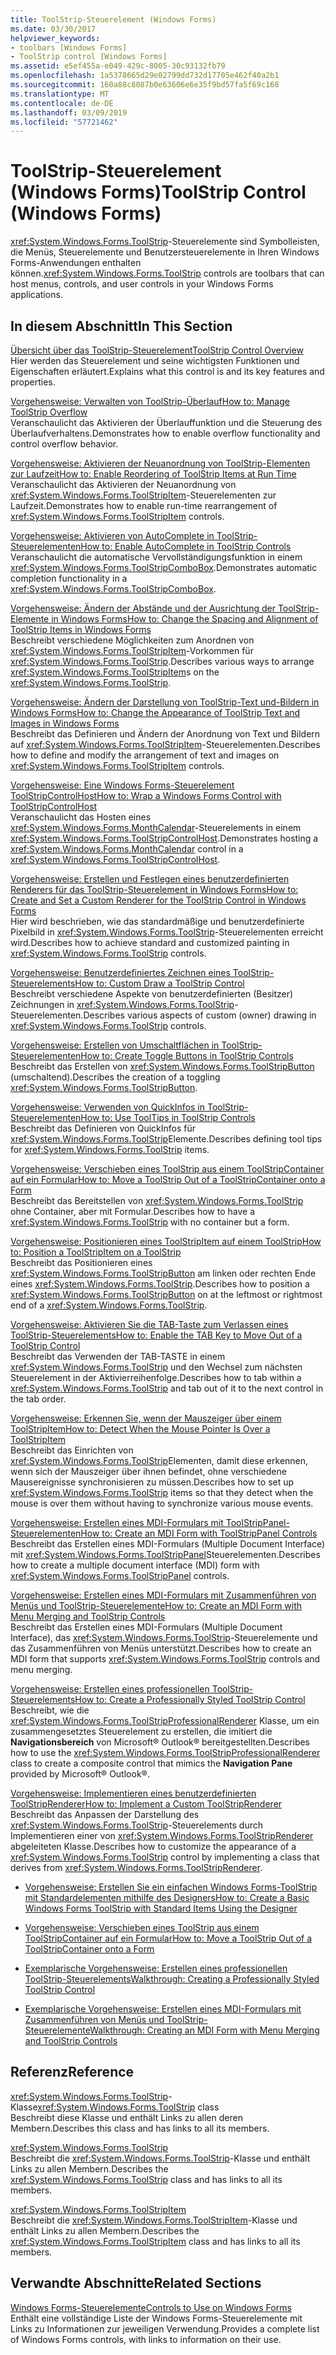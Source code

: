 ```yaml
---
title: ToolStrip-Steuerelement (Windows Forms)
ms.date: 03/30/2017
helpviewer_keywords:
- toolbars [Windows Forms]
- ToolStrip control [Windows Forms]
ms.assetid: e5ef455a-e049-429c-8005-30c93132fb79
ms.openlocfilehash: 1a5378665d29e02799dd732d17705e462f40a2b1
ms.sourcegitcommit: 160a88c8087b0e63606e6e35f9bd57fa5f69c168
ms.translationtype: MT
ms.contentlocale: de-DE
ms.lasthandoff: 03/09/2019
ms.locfileid: "57721462"
---
```

# <a name="toolstrip-control-windows-forms"></a><span data-ttu-id="bd0e7-102">ToolStrip-Steuerelement (Windows Forms)</span><span class="sxs-lookup"><span data-stu-id="bd0e7-102">ToolStrip Control (Windows Forms)</span></span>
<span data-ttu-id="bd0e7-103"><xref:System.Windows.Forms.ToolStrip>-Steuerelemente sind Symbolleisten, die Menüs, Steuerelemente und Benutzersteuerelemente in Ihren Windows Forms-Anwendungen enthalten können.</span><span class="sxs-lookup"><span data-stu-id="bd0e7-103"><xref:System.Windows.Forms.ToolStrip> controls are toolbars that can host menus, controls, and user controls in your Windows Forms applications.</span></span>  
  
## <a name="in-this-section"></a><span data-ttu-id="bd0e7-104">In diesem Abschnitt</span><span class="sxs-lookup"><span data-stu-id="bd0e7-104">In This Section</span></span>  
 [<span data-ttu-id="bd0e7-105">Übersicht über das ToolStrip-Steuerelement</span><span class="sxs-lookup"><span data-stu-id="bd0e7-105">ToolStrip Control Overview</span></span>](toolstrip-control-overview-windows-forms.md)  
 <span data-ttu-id="bd0e7-106">Hier werden das Steuerelement und seine wichtigsten Funktionen und Eigenschaften erläutert.</span><span class="sxs-lookup"><span data-stu-id="bd0e7-106">Explains what this control is and its key features and properties.</span></span>  
  
 [<span data-ttu-id="bd0e7-107">Vorgehensweise: Verwalten von ToolStrip-Überlauf</span><span class="sxs-lookup"><span data-stu-id="bd0e7-107">How to: Manage ToolStrip Overflow</span></span>](how-to-manage-toolstrip-overflow-in-windows-forms.md)  
 <span data-ttu-id="bd0e7-108">Veranschaulicht das Aktivieren der Überlauffunktion und die Steuerung des Überlaufverhaltens.</span><span class="sxs-lookup"><span data-stu-id="bd0e7-108">Demonstrates how to enable overflow functionality and control overflow behavior.</span></span>  
  
 [<span data-ttu-id="bd0e7-109">Vorgehensweise: Aktivieren der Neuanordnung von ToolStrip-Elementen zur Laufzeit</span><span class="sxs-lookup"><span data-stu-id="bd0e7-109">How to: Enable Reordering of ToolStrip Items at Run Time</span></span>](how-to-enable-reordering-of-toolstrip-items-at-run-time-in-windows-forms.md)  
 <span data-ttu-id="bd0e7-110">Veranschaulicht das Aktivieren der Neuanordnung von <xref:System.Windows.Forms.ToolStripItem>-Steuerelementen zur Laufzeit.</span><span class="sxs-lookup"><span data-stu-id="bd0e7-110">Demonstrates how to enable run-time rearrangement of <xref:System.Windows.Forms.ToolStripItem> controls.</span></span>  
  
 [<span data-ttu-id="bd0e7-111">Vorgehensweise: Aktivieren von AutoComplete in ToolStrip-Steuerelementen</span><span class="sxs-lookup"><span data-stu-id="bd0e7-111">How to: Enable AutoComplete in ToolStrip Controls</span></span>](how-to-enable-autocomplete-in-toolstrip-controls-in-windows-forms.md)  
 <span data-ttu-id="bd0e7-112">Veranschaulicht die automatische Vervollständigungsfunktion in einem <xref:System.Windows.Forms.ToolStripComboBox>.</span><span class="sxs-lookup"><span data-stu-id="bd0e7-112">Demonstrates automatic completion functionality in a <xref:System.Windows.Forms.ToolStripComboBox>.</span></span>  
  
 [<span data-ttu-id="bd0e7-113">Vorgehensweise: Ändern der Abstände und der Ausrichtung der ToolStrip-Elemente in Windows Forms</span><span class="sxs-lookup"><span data-stu-id="bd0e7-113">How to: Change the Spacing and Alignment of ToolStrip Items in Windows Forms</span></span>](how-to-change-the-spacing-and-alignment-of-toolstrip-items-in-windows-forms.md)  
 <span data-ttu-id="bd0e7-114">Beschreibt verschiedene Möglichkeiten zum Anordnen von <xref:System.Windows.Forms.ToolStripItem>-Vorkommen für <xref:System.Windows.Forms.ToolStrip>.</span><span class="sxs-lookup"><span data-stu-id="bd0e7-114">Describes various ways to arrange <xref:System.Windows.Forms.ToolStripItem>s on the <xref:System.Windows.Forms.ToolStrip>.</span></span>  
  
 [<span data-ttu-id="bd0e7-115">Vorgehensweise: Ändern der Darstellung von ToolStrip-Text und-Bildern in Windows Forms</span><span class="sxs-lookup"><span data-stu-id="bd0e7-115">How to: Change the Appearance of ToolStrip Text and Images in Windows Forms</span></span>](how-to-change-the-appearance-of-toolstrip-text-and-images-in-windows-forms.md)  
 <span data-ttu-id="bd0e7-116">Beschreibt das Definieren und Ändern der Anordnung von Text und Bildern auf <xref:System.Windows.Forms.ToolStripItem>-Steuerelementen.</span><span class="sxs-lookup"><span data-stu-id="bd0e7-116">Describes how to define and modify the arrangement of text and images on <xref:System.Windows.Forms.ToolStripItem> controls.</span></span>  
  
 [<span data-ttu-id="bd0e7-117">Vorgehensweise: Eine Windows Forms-Steuerelement ToolStripControlHost</span><span class="sxs-lookup"><span data-stu-id="bd0e7-117">How to: Wrap a Windows Forms Control with ToolStripControlHost</span></span>](how-to-wrap-a-windows-forms-control-with-toolstripcontrolhost.md)  
 <span data-ttu-id="bd0e7-118">Veranschaulicht das Hosten eines <xref:System.Windows.Forms.MonthCalendar>-Steuerelements in einem <xref:System.Windows.Forms.ToolStripControlHost>.</span><span class="sxs-lookup"><span data-stu-id="bd0e7-118">Demonstrates hosting a <xref:System.Windows.Forms.MonthCalendar> control in a <xref:System.Windows.Forms.ToolStripControlHost>.</span></span>  
  
 [<span data-ttu-id="bd0e7-119">Vorgehensweise: Erstellen und Festlegen eines benutzerdefinierten Renderers für das ToolStrip-Steuerelement in Windows Forms</span><span class="sxs-lookup"><span data-stu-id="bd0e7-119">How to: Create and Set a Custom Renderer for the ToolStrip Control in Windows Forms</span></span>](create-and-set-a-custom-renderer-for-the-toolstrip-control-in-wf.md)  
 <span data-ttu-id="bd0e7-120">Hier wird beschrieben, wie das standardmäßige und benutzerdefinierte Pixelbild in <xref:System.Windows.Forms.ToolStrip>-Steuerelementen erreicht wird.</span><span class="sxs-lookup"><span data-stu-id="bd0e7-120">Describes how to achieve standard and customized painting in <xref:System.Windows.Forms.ToolStrip> controls.</span></span>  
  
 [<span data-ttu-id="bd0e7-121">Vorgehensweise: Benutzerdefiniertes Zeichnen eines ToolStrip-Steuerelements</span><span class="sxs-lookup"><span data-stu-id="bd0e7-121">How to: Custom Draw a ToolStrip Control</span></span>](how-to-custom-draw-a-toolstrip-control.md)  
 <span data-ttu-id="bd0e7-122">Beschreibt verschiedene Aspekte von benutzerdefinierten (Besitzer) Zeichnungen in <xref:System.Windows.Forms.ToolStrip>-Steuerelementen.</span><span class="sxs-lookup"><span data-stu-id="bd0e7-122">Describes various aspects of custom (owner) drawing in <xref:System.Windows.Forms.ToolStrip> controls.</span></span>  
  
 [<span data-ttu-id="bd0e7-123">Vorgehensweise: Erstellen von Umschaltflächen in ToolStrip-Steuerelementen</span><span class="sxs-lookup"><span data-stu-id="bd0e7-123">How to: Create Toggle Buttons in ToolStrip Controls</span></span>](how-to-create-toggle-buttons-in-toolstrip-controls.md)  
 <span data-ttu-id="bd0e7-124">Beschreibt das Erstellen von <xref:System.Windows.Forms.ToolStripButton> (umschaltend).</span><span class="sxs-lookup"><span data-stu-id="bd0e7-124">Describes the creation of a toggling <xref:System.Windows.Forms.ToolStripButton>.</span></span>  
  
 [<span data-ttu-id="bd0e7-125">Vorgehensweise: Verwenden von QuickInfos in ToolStrip-Steuerelementen</span><span class="sxs-lookup"><span data-stu-id="bd0e7-125">How to: Use ToolTips in ToolStrip Controls</span></span>](how-to-use-tooltips-in-toolstrip-controls.md)  
 <span data-ttu-id="bd0e7-126">Beschreibt das Definieren von QuickInfos für <xref:System.Windows.Forms.ToolStrip>Elemente.</span><span class="sxs-lookup"><span data-stu-id="bd0e7-126">Describes defining tool tips for <xref:System.Windows.Forms.ToolStrip> items.</span></span>  
  
 [<span data-ttu-id="bd0e7-127">Vorgehensweise: Verschieben eines ToolStrip aus einem ToolStripContainer auf ein Formular</span><span class="sxs-lookup"><span data-stu-id="bd0e7-127">How to: Move a ToolStrip Out of a ToolStripContainer onto a Form</span></span>](how-to-move-a-toolstrip-out-of-a-toolstripcontainer-onto-a-form.md)  
 <span data-ttu-id="bd0e7-128">Beschreibt das Bereitstellen von <xref:System.Windows.Forms.ToolStrip> ohne Container, aber mit Formular.</span><span class="sxs-lookup"><span data-stu-id="bd0e7-128">Describes how to have a <xref:System.Windows.Forms.ToolStrip> with no container but a form.</span></span>  
  
 [<span data-ttu-id="bd0e7-129">Vorgehensweise: Positionieren eines ToolStripItem auf einem ToolStrip</span><span class="sxs-lookup"><span data-stu-id="bd0e7-129">How to: Position a ToolStripItem on a ToolStrip</span></span>](how-to-position-a-toolstripitem-on-a-toolstrip.md)  
 <span data-ttu-id="bd0e7-130">Beschreibt das Positionieren eines <xref:System.Windows.Forms.ToolStripButton> am linken oder rechten Ende eines <xref:System.Windows.Forms.ToolStrip>.</span><span class="sxs-lookup"><span data-stu-id="bd0e7-130">Describes how to position a <xref:System.Windows.Forms.ToolStripButton> on at the leftmost or rightmost end of a <xref:System.Windows.Forms.ToolStrip>.</span></span>  
  
 [<span data-ttu-id="bd0e7-131">Vorgehensweise: Aktivieren Sie die TAB-Taste zum Verlassen eines ToolStrip-Steuerelements</span><span class="sxs-lookup"><span data-stu-id="bd0e7-131">How to: Enable the TAB Key to Move Out of a ToolStrip Control</span></span>](how-to-enable-the-tab-key-to-move-out-of-a-toolstrip-control.md)  
 <span data-ttu-id="bd0e7-132">Beschreibt das Verwenden der TAB-TASTE in einem <xref:System.Windows.Forms.ToolStrip> und den Wechsel zum nächsten Steuerelement in der Aktivierreihenfolge.</span><span class="sxs-lookup"><span data-stu-id="bd0e7-132">Describes how to tab within a <xref:System.Windows.Forms.ToolStrip> and tab out of it to the next control in the tab order.</span></span>  
  
 [<span data-ttu-id="bd0e7-133">Vorgehensweise: Erkennen Sie, wenn der Mauszeiger über einem ToolStripItem</span><span class="sxs-lookup"><span data-stu-id="bd0e7-133">How to: Detect When the Mouse Pointer Is Over a ToolStripItem</span></span>](how-to-detect-when-the-mouse-pointer-is-over-a-toolstripitem.md)  
 <span data-ttu-id="bd0e7-134">Beschreibt das Einrichten von <xref:System.Windows.Forms.ToolStrip>Elementen, damit diese erkennen, wenn sich der Mauszeiger über ihnen befindet, ohne verschiedene Mausereignisse synchronisieren zu müssen.</span><span class="sxs-lookup"><span data-stu-id="bd0e7-134">Describes how to set up <xref:System.Windows.Forms.ToolStrip> items so that they detect when the mouse is over them without having to synchronize various mouse events.</span></span>  
  
 [<span data-ttu-id="bd0e7-135">Vorgehensweise: Erstellen eines MDI-Formulars mit ToolStripPanel-Steuerelementen</span><span class="sxs-lookup"><span data-stu-id="bd0e7-135">How to: Create an MDI Form with ToolStripPanel Controls</span></span>](how-to-create-an-mdi-form-with-toolstrippanel-controls.md)  
 <span data-ttu-id="bd0e7-136">Beschreibt das Erstellen eines MDI-Formulars (Multiple Document Interface) mit <xref:System.Windows.Forms.ToolStripPanel>Steuerelementen.</span><span class="sxs-lookup"><span data-stu-id="bd0e7-136">Describes how to create a multiple document interface (MDI) form with <xref:System.Windows.Forms.ToolStripPanel> controls.</span></span>  
  
 [<span data-ttu-id="bd0e7-137">Vorgehensweise: Erstellen eines MDI-Formulars mit Zusammenführen von Menüs und ToolStrip-Steuerelemente</span><span class="sxs-lookup"><span data-stu-id="bd0e7-137">How to: Create an MDI Form with Menu Merging and ToolStrip Controls</span></span>](how-to-create-an-mdi-form-with-menu-merging-and-toolstrip-controls.md)  
 <span data-ttu-id="bd0e7-138">Beschreibt das Erstellen eines MDI-Formulars (Multiple Document Interface), das <xref:System.Windows.Forms.ToolStrip>-Steuerelemente und das Zusammenführen von Menüs unterstützt.</span><span class="sxs-lookup"><span data-stu-id="bd0e7-138">Describes how to create an MDI form that supports <xref:System.Windows.Forms.ToolStrip> controls and menu merging.</span></span>  
  
 [<span data-ttu-id="bd0e7-139">Vorgehensweise: Erstellen eines professionellen ToolStrip-Steuerelements</span><span class="sxs-lookup"><span data-stu-id="bd0e7-139">How to: Create a Professionally Styled ToolStrip Control</span></span>](how-to-create-a-professionally-styled-toolstrip-control.md)  
 <span data-ttu-id="bd0e7-140">Beschreibt, wie die <xref:System.Windows.Forms.ToolStripProfessionalRenderer> Klasse, um ein zusammengesetztes Steuerelement zu erstellen, die imitiert die **Navigationsbereich** von Microsoft® Outlook® bereitgestellten.</span><span class="sxs-lookup"><span data-stu-id="bd0e7-140">Describes how to use the <xref:System.Windows.Forms.ToolStripProfessionalRenderer> class to create a composite control that mimics the **Navigation Pane** provided by Microsoft® Outlook®.</span></span>  
  
 [<span data-ttu-id="bd0e7-141">Vorgehensweise: Implementieren eines benutzerdefinierten ToolStripRenderer</span><span class="sxs-lookup"><span data-stu-id="bd0e7-141">How to: Implement a Custom ToolStripRenderer</span></span>](how-to-implement-a-custom-toolstriprenderer.md)  
 <span data-ttu-id="bd0e7-142">Beschreibt das Anpassen der Darstellung des <xref:System.Windows.Forms.ToolStrip>-Steuerelements durch Implementieren einer von <xref:System.Windows.Forms.ToolStripRenderer> abgeleiteten Klasse.</span><span class="sxs-lookup"><span data-stu-id="bd0e7-142">Describes how to customize the appearance of a <xref:System.Windows.Forms.ToolStrip> control by implementing a class that derives from <xref:System.Windows.Forms.ToolStripRenderer>.</span></span>  
  
-   [<span data-ttu-id="bd0e7-143">Vorgehensweise: Erstellen Sie ein einfachen Windows Forms-ToolStrip mit Standardelementen mithilfe des Designers</span><span class="sxs-lookup"><span data-stu-id="bd0e7-143">How to: Create a Basic Windows Forms ToolStrip with Standard Items Using the Designer</span></span>](create-a-basic-wf-toolstrip-with-standard-items-using-the-designer.md)  
  
-   [<span data-ttu-id="bd0e7-144">Vorgehensweise: Verschieben eines ToolStrip aus einem ToolStripContainer auf ein Formular</span><span class="sxs-lookup"><span data-stu-id="bd0e7-144">How to: Move a ToolStrip Out of a ToolStripContainer onto a Form</span></span>](how-to-move-a-toolstrip-out-of-a-toolstripcontainer-onto-a-form.md)  
  
-   [<span data-ttu-id="bd0e7-145">Exemplarische Vorgehensweise: Erstellen eines professionellen ToolStrip-Steuerelements</span><span class="sxs-lookup"><span data-stu-id="bd0e7-145">Walkthrough: Creating a Professionally Styled ToolStrip Control</span></span>](walkthrough-creating-a-professionally-styled-toolstrip-control.md)  
  
-   [<span data-ttu-id="bd0e7-146">Exemplarische Vorgehensweise: Erstellen eines MDI-Formulars mit Zusammenführen von Menüs und ToolStrip-Steuerelemente</span><span class="sxs-lookup"><span data-stu-id="bd0e7-146">Walkthrough: Creating an MDI Form with Menu Merging and ToolStrip Controls</span></span>](walkthrough-creating-an-mdi-form-with-menu-merging-and-toolstrip-controls.md)  
  
## <a name="reference"></a><span data-ttu-id="bd0e7-147">Referenz</span><span class="sxs-lookup"><span data-stu-id="bd0e7-147">Reference</span></span>  
 <span data-ttu-id="bd0e7-148"><xref:System.Windows.Forms.ToolStrip>-Klasse</span><span class="sxs-lookup"><span data-stu-id="bd0e7-148"><xref:System.Windows.Forms.ToolStrip> class</span></span>  
 <span data-ttu-id="bd0e7-149">Beschreibt diese Klasse und enthält Links zu allen deren Membern.</span><span class="sxs-lookup"><span data-stu-id="bd0e7-149">Describes this class and has links to all its members.</span></span>  
  
 <xref:System.Windows.Forms.ToolStrip>  
 <span data-ttu-id="bd0e7-150">Beschreibt die <xref:System.Windows.Forms.ToolStrip>-Klasse und enthält Links zu allen Membern.</span><span class="sxs-lookup"><span data-stu-id="bd0e7-150">Describes the <xref:System.Windows.Forms.ToolStrip> class and has links to all its members.</span></span>  
  
 <xref:System.Windows.Forms.ToolStripItem>  
 <span data-ttu-id="bd0e7-151">Beschreibt die <xref:System.Windows.Forms.ToolStripItem>-Klasse und enthält Links zu allen Membern.</span><span class="sxs-lookup"><span data-stu-id="bd0e7-151">Describes the <xref:System.Windows.Forms.ToolStripItem> class and has links to all its members.</span></span>  
  
## <a name="related-sections"></a><span data-ttu-id="bd0e7-152">Verwandte Abschnitte</span><span class="sxs-lookup"><span data-stu-id="bd0e7-152">Related Sections</span></span>  
 [<span data-ttu-id="bd0e7-153">Windows Forms-Steuerelemente</span><span class="sxs-lookup"><span data-stu-id="bd0e7-153">Controls to Use on Windows Forms</span></span>](controls-to-use-on-windows-forms.md)  
 <span data-ttu-id="bd0e7-154">Enthält eine vollständige Liste der Windows Forms-Steuerelemente mit Links zu Informationen zur jeweiligen Verwendung.</span><span class="sxs-lookup"><span data-stu-id="bd0e7-154">Provides a complete list of Windows Forms controls, with links to information on their use.</span></span>
